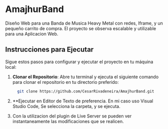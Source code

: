 # AmajhurBand

Diseño Web para una Banda de Musica Heavy Metal con redes, Iframe, y un pequeño carrito de compra.
El proyecto se observa escalable y utilizable para una Aplicacion Web.

## Instrucciones para Ejecutar

Sigue estos pasos para configurar y ejecutar el proyecto en tu máquina local:

1. **Clonar el Repositorio**: Abre tu terminal y ejecuta el siguiente comando para clonar el repositorio en tu directorio preferido:

   ```bash
     git clone https://github.com/CesarRivadeneira/AmajhurBand.git

   
2. **Ejecutar en Editor de Texto de preferencia. En mi caso uso Visual Studio Code, Se selecciona la carpeta, y se ejecuta.
3. Con la utilizacion del plugin de Live Server se pueden ver instantaneamente las modificaciones que se realicen. 
